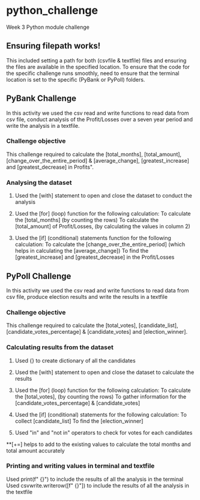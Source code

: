 # python_challenge
Week 3 Python module challenge

## Ensuring filepath works!
This included setting a path for both (csvfile & textfile) files and ensuring the files are available in the specified location. To ensure that the code for the specific challenge runs smoothly, need to ensure that the terminal location is set to the specific (PyBank or PyPoll) folders.

## PyBank Challenge
In this activity we used the csv read and write functions to read data from csv file, conduct analysis of the Profit/Losses over a seven year period and write the analysis in a textfile. 

### Challenge objective
This challenge required to calculate the [total_months], [total_amount], [change_over_the_entire_period] & [average_change], [greatest_increase] and [greatest_decrease] in Profits".

### Analysing the dataset
1. Used the [with] statement to open and close the dataset to conduct the analysis

2. Used the [for] (loop) function for the following calculation: 
    To calculate the [total_months] (by counting the rows)
    To calculate the [total_amount] of Profit/Losses, (by calculating the values in column 2)

3. Used the [if] (conditional) statements function for the following calculation:
    To calculate the [change_over_the_entire_period] (which helps in calculating the [average_change])
    To find the [greatest_increase] and [greatest_decrease] in the Profit/Losses


## PyPoll Challenge
In this activity we used the csv read and write functions to read data from csv file, produce election results and write the results in a textfile

### Challenge objective
This challenge required to calculate the [total_votes], [candidate_list], [candidate_votes_percentage] & [candidate_votes] and [election_winner].

### Calculating results from the dataset
1. Used {} to create dictionary of all the candidates

2. Used the [with] statement to open and close the dataset to calculate the results

3. Used the [for] (loop) function for the following calculation:
    To calculate the [total_votes], (by counting the rows)
    To gather information for the [candidate_votes_percentage] & [candidate_votes]

4. Used the [if] (conditional) statements for the following calculation:
    To collect [candidate_list] 
    To find the [election_winner]

5. Used "in" and "not in" operators to check for votes for each candidates 


**[+=] helps to add to the existing values to calculate the total months and total amount accurately

### Printing and writing values in terminal and textfile
Used print(f" {}") to include the results of all the analysis in the terminal
Used csvwrite.writerow([f" {}"]) to include the results of all the analysis in the textfile
